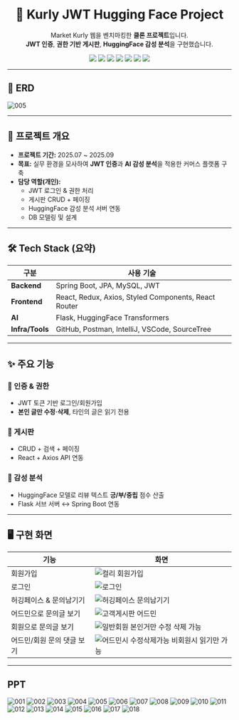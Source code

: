 <!-- 헤더: 타이틀 + 배지 (가운데 정렬) -->
<h1 align="center">🛒 Kurly JWT Hugging Face Project</h1>
<p align="center">
  Market Kurly 웹을 벤치마킹한 <b>클론 프로젝트</b>입니다.<br/>
  <b>JWT 인증</b>, <b>권한 기반 게시판</b>, <b>HuggingFace 감성 분석</b>을 구현했습니다.
</p>

<p align="center">
  <img src="https://img.shields.io/badge/Java-ED8B00?style=flat&logo=openjdk&logoColor=white"/>
  <img src="https://img.shields.io/badge/SpringBoot-6DB33F?style=flat&logo=springboot&logoColor=white"/>
  <img src="https://img.shields.io/badge/React-61DAFB?style=flat&logo=react&logoColor=black"/>
  <img src="https://img.shields.io/badge/MySQL-4479A1?style=flat&logo=mysql&logoColor=white"/>
  <img src="https://img.shields.io/badge/JWT-000000?style=flat&logo=jsonwebtokens&logoColor=white"/>
  <img src="https://img.shields.io/badge/HuggingFace-FFD21E?style=flat&logo=huggingface&logoColor=black"/>
  <img src="https://img.shields.io/badge/GitHub-181717?style=flat&logo=github&logoColor=white"/>
</p>

---

## 🔗 ERD
 ![005](https://github.com/user-attachments/assets/7841e313-231c-476b-ac83-59add53275f1)


---

## 📖 프로젝트 개요
- **프로젝트 기간:** 2025.07 ~ 2025.09  
- **목표:** 실무 환경을 모사하여 <b>JWT 인증</b>과 <b>AI 감성 분석</b>을 적용한 커머스 플랫폼 구축  
- **담당 역할(개인):**
  - JWT 로그인 & 권한 처리
  - 게시판 CRUD + 페이징
  - HuggingFace 감성 분석 서버 연동
  - DB 모델링 및 설계

---

## 🛠 Tech Stack (요약)

| 구분        | 사용 기술 |
|-------------|-----------|
| **Backend** | Spring Boot, JPA, MySQL, JWT |
| **Frontend** | React, Redux, Axios, Styled Components, React Router |
| **AI** | Flask, HuggingFace Transformers |
| **Infra/Tools** | GitHub, Postman, IntelliJ, VSCode, SourceTree |

---

## ✨ 주요 기능
### 🔑 인증 & 권한
- JWT 토큰 기반 로그인/회원가입  
- **본인 글만 수정·삭제**, 타인의 글은 읽기 전용

### 📝 게시판
- CRUD + 검색 + 페이징  
- React + Axios API 연동

### 🤖 감성 분석
- HuggingFace 모델로 리뷰 텍스트 **긍/부/중립** 점수 산출  
- Flask 서브 서버 ↔ Spring Boot 연동

---

## 🖥️ 구현 화면
| 기능 | 화면 |
|---|---|
| 회원가입 | ![컬리 회원가입](https://github.com/user-attachments/assets/68755205-7a02-4697-843e-97ffca98d267) |
| 로그인 | ![로그인](https://github.com/user-attachments/assets/56c1e4d9-f675-403a-90b6-a0635b606d3e) |
| 허깅페이스 & 문의남기기 | ![허깅페이스 문의남기기](https://github.com/user-attachments/assets/41fb0946-2f83-4710-87a1-58eec46ae1c3) |
| 어드민으로 문의글 보기 | ![고객게시판 어드민](https://github.com/user-attachments/assets/8276f1ba-86ca-4c8d-ab7b-f38af7eef61c) |
| 회원으로 문의글 보기 | ![일반회원 본인거만 수정 삭제 가능](https://github.com/user-attachments/assets/0956d301-1997-4b5a-9eda-fcff36fbdf6f) |
| 어드민/회원 문의 댓글 보기 | ![어드민시 수정삭제가능 비회원시 읽기만 가능](https://github.com/user-attachments/assets/66e840df-ef4f-4cce-8113-e02aab5c2057) |

---


## PPT
![001](https://github.com/user-attachments/assets/d2b93927-3403-40f3-b5e2-671c2e52c22f)
![002](https://github.com/user-attachments/assets/e1705a8d-b064-4832-8ed4-0b0c8c4d108f)
![003](https://github.com/user-attachments/assets/89807741-8804-4356-a81d-fc7bc2139df7)
![004](https://github.com/user-attachments/assets/249de712-7b75-46bb-9b1b-d6b7667261fa)
![005](https://github.com/user-attachments/assets/033b3c63-ed04-496f-88b2-2a4df83252ef)
![006](https://github.com/user-attachments/assets/28a15f9a-6586-40cf-a7a8-099d9f43314a)
![007](https://github.com/user-attachments/assets/d0c48505-ee4f-490a-b966-372d7dce636b)
![008](https://github.com/user-attachments/assets/bca957bc-baa2-4d70-9b29-467585a99cf5)
![009](https://github.com/user-attachments/assets/7ccde844-54fb-4bf4-b1b4-0a88b1b1da6d)
![010](https://github.com/user-attachments/assets/4c61e995-7459-4f7b-abf7-dd4a754df4e3)
![011](https://github.com/user-attachments/assets/9770a8fe-c9ae-494f-b356-7ef41d94740c)
![012](https://github.com/user-attachments/assets/5711b433-ed5a-41ec-a0f5-3a60e27d2904)
![013](https://github.com/user-attachments/assets/8ac5c55a-733c-48ee-9326-e082e37582cf)
![014](https://github.com/user-attachments/assets/a8c99e6a-5626-42cd-8f38-1a288e0f599e)
![015](https://github.com/user-attachments/assets/8f6676a9-1883-4950-8912-8a683fae78a7)
![016](https://github.com/user-attachments/assets/86529541-1a8e-46e7-a6bc-230fb63ba905)
![017](https://github.com/user-attachments/assets/87eea1a6-8797-4ad9-b8e2-891b2a1aed9c)
![018](https://github.com/user-attachments/assets/0b8c590c-0c1b-4c3a-8b6f-3a7ddd3bffca)


